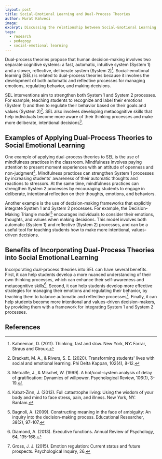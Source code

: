 ```yaml
---
layout: post
title: Social-Emotional Learning and Dual-Process Theories
author: Murat Kahveci
image:
excerpt: Discussing the relationship between Social-Emotional Learning (SEL) and dual-process theories, explaining how SEL strengthens both intuitive (System 1) and reflective (System 2) cognitive processes for improved emotional regulation and decision-making.
tags:
  - research
  - pedagogy
  - social-emotional learning
---
```


Dual-process theories propose that human decision-making involves two separate cognitive systems: a fast, automatic, intuitive system (System 1) and a slower, reflective, deliberate system (System 2)[^1]. Social-emotional learning (SEL) is related to dual-process theories because it involves the development of both automatic and reflective processes for managing emotions, regulating behavior, and making decisions.

SEL interventions aim to strengthen both System 1 and System 2 processes. For example, teaching students to recognize and label their emotions (System 1) and then to regulate their behavior based on their goals and values (System 2)[^2]. SEL also involves developing metacognitive skills that help individuals become more aware of their thinking processes and make more deliberate, intentional decisions[^3].

## Examples of Applying Dual-Process Theories to Social Emotional Learning

One example of applying dual-process theories to SEL is the use of mindfulness practices in the classroom. Mindfulness involves paying attention to present moment experiences with an attitude of openness and non-judgment[^4]. Mindfulness practices can strengthen System 1 processes by increasing students' awareness of their automatic thoughts and reactions to stressors. At the same time, mindfulness practices can strengthen System 2 processes by encouraging students to engage in deliberate, intentional reflection on their thoughts, emotions, and behaviors.

Another example is the use of decision-making frameworks that explicitly integrate System 1 and System 2 processes. For example, the Decision-Making Triangle model[^5] encourages individuals to consider their emotions, thoughts, and values when making decisions. This model involves both automatic (System 1) and reflective (System 2) processes, and can be a useful tool for teaching students how to make more intentional, values-driven decisions.

## Benefits of Incorporating Dual-Process Theories into Social Emotional Learning

Incorporating dual-process theories into SEL can have several benefits. First, it can help students develop a more nuanced understanding of their own thinking processes, which can enhance their self-awareness and metacognitive skills[^6]. Second, it can help students develop more effective strategies for managing their emotions and regulating their behavior, by teaching them to balance automatic and reflective processes[^7]. Finally, it can help students become more intentional and values-driven decision-makers, by providing them with a framework for integrating System 1 and System 2 processes.

## References

[^1]: Kahneman, D. (2011). Thinking, fast and slow. New York, NY: Farrar, Straus and Giroux.

[^2]: Brackett, M. A., & Rivers, S. E. (2020). Transforming students' lives with social and emotional learning. Phi Delta Kappan, 102(4), 8-12.

[^3]: Metcalfe, J., & Mischel, W. (1999). A hot/cool-system analysis of delay of gratification: Dynamics of willpower. Psychological Review, 106(1), 3-19.

[^4]: Kabat-Zinn, J. (2013). Full catastrophe living: Using the wisdom of your body and mind to face stress, pain, and illness. New York, NY: Bantam.

[^5]: Bagnoli, A. (2009). Constructing meaning in the face of ambiguity: An inquiry into the decision-making process. Educational Researcher, 38(2), 97-107.

[^6]: Diamond, A. (2013). Executive functions. Annual Review of Psychology, 64, 135-168.

[^7]: Gross, J. J. (2015). Emotion regulation: Current status and future prospects. Psychological Inquiry, 26.